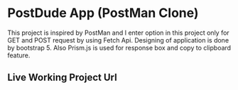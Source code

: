 # PostDude App (PostMan Clone)

This project is inspired by PostMan and I enter option in this project only for GET and POST request by using Fetch Api. Designing of application is done by bootstrap 5. Also Prism.js is used for response box and copy to clipboard feature.

## Live Working Project Url



